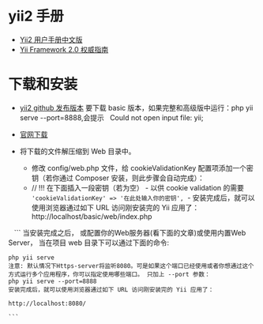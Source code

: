# yii2 手册

* [Yii2 用户手册中文版](https://robinfan.gitbooks.io/yiiguid2/content/start-installation.html)
* [Yii Framework 2.0 权威指南 ](http://www.yiichina.com/doc/guide/2.0)


# 下载和安装

* [yii2 github 发布版本](https://github.com/yiisoft/yii2/releases) 要下载 basic 版本，如果完整和高级版中运行：php yii serve --port=8888,会提示   Could not open input file: yii;

* [官网下载](http://www.yiiframework.com/download/)

* 将下载的文件解压缩到 Web 目录中。
  - 修改 config/web.php 文件，给 cookieValidationKey 配置项添加一个密钥（若你通过 Composer 安装，则此步骤会自动完成）：
  - // !!! 在下面插入一段密钥（若为空） - 以供 cookie validation 的需要
    ` 'cookieValidationKey' => '在此处输入你的密钥', `
  - 安装完成后，就可以使用浏览器通过如下 URL 访问刚安装完的 Yii 应用了：http://localhost/basic/web/index.php
  
    ```
    当安装完成之后， 或配置你的Web服务器(看下面的文章)或使用内置Web Server， 当在项目 web 目录下可以通过下面的命令:

    php yii serve
    注意: 默认情况下Https-server将监听8080。可是如果这个端口已经使用或者你想通过这个方式运行多个应用程序，你可以指定使用哪些端口。 只加上 --port 参数：
    php yii serve --port=8888
    安装完成后，就可以使用浏览器通过如下 URL 访问刚安装完的 Yii 应用了：

    http://localhost:8080/
    
    ```
